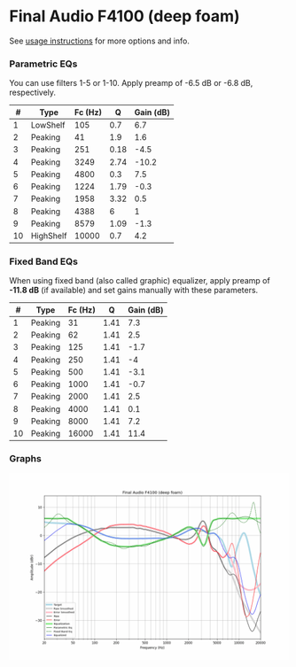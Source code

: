 # Final Audio F4100 (deep foam)
See [usage instructions](https://github.com/jaakkopasanen/AutoEq#usage) for more options and info.

### Parametric EQs
You can use filters 1-5 or 1-10. Apply preamp of -6.5 dB or -6.8 dB, respectively.

|   # | Type      |   Fc (Hz) |    Q |   Gain (dB) |
|-----|-----------|-----------|------|-------------|
|   1 | LowShelf  |       105 | 0.7  |         6.7 |
|   2 | Peaking   |        41 | 1.9  |         1.6 |
|   3 | Peaking   |       251 | 0.18 |        -4.5 |
|   4 | Peaking   |      3249 | 2.74 |       -10.2 |
|   5 | Peaking   |      4800 | 0.3  |         7.5 |
|   6 | Peaking   |      1224 | 1.79 |        -0.3 |
|   7 | Peaking   |      1958 | 3.32 |         0.5 |
|   8 | Peaking   |      4388 | 6    |         1   |
|   9 | Peaking   |      8579 | 1.09 |        -1.3 |
|  10 | HighShelf |     10000 | 0.7  |         4.2 |

### Fixed Band EQs
When using fixed band (also called graphic) equalizer, apply preamp of **-11.8 dB** (if available) and set gains manually with these parameters.

|   # | Type    |   Fc (Hz) |    Q |   Gain (dB) |
|-----|---------|-----------|------|-------------|
|   1 | Peaking |        31 | 1.41 |         7.3 |
|   2 | Peaking |        62 | 1.41 |         2.5 |
|   3 | Peaking |       125 | 1.41 |        -1.7 |
|   4 | Peaking |       250 | 1.41 |        -4   |
|   5 | Peaking |       500 | 1.41 |        -3.1 |
|   6 | Peaking |      1000 | 1.41 |        -0.7 |
|   7 | Peaking |      2000 | 1.41 |         2.5 |
|   8 | Peaking |      4000 | 1.41 |         0.1 |
|   9 | Peaking |      8000 | 1.41 |         7.2 |
|  10 | Peaking |     16000 | 1.41 |        11.4 |

### Graphs
![](./Final%20Audio%20F4100%20(deep%20foam).png)
